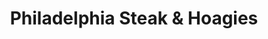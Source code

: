 ---
title: Philadelphia Steak & Hoagies
lng: -76.9602987
lat: 40.2374764
color: '#31225D'
type: Subs and Sandwiches
address: 4401 Carlisle Pike, Camp Hill, PA 17011
rating: 4.5
tags: 
  - cheesesteaks
  - subs
  - cheese fries
---